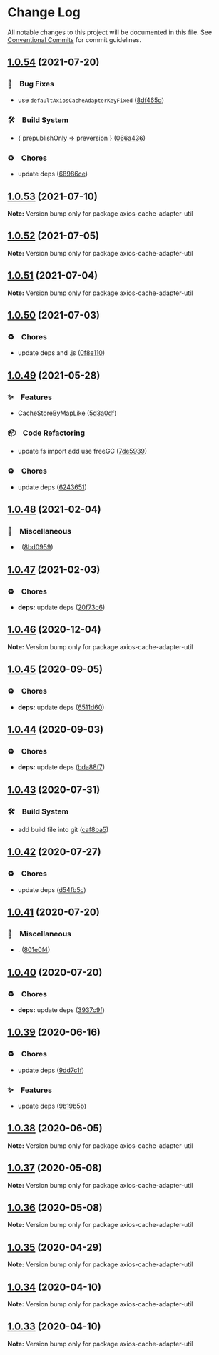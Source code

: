 # Change Log

All notable changes to this project will be documented in this file.
See [Conventional Commits](https://conventionalcommits.org) for commit guidelines.

## [1.0.54](https://github.com/bluelovers/ws-rest/compare/axios-cache-adapter-util@1.0.53...axios-cache-adapter-util@1.0.54) (2021-07-20)


### 🐛　Bug Fixes

* use `defaultAxiosCacheAdapterKeyFixed` ([8df465d](https://github.com/bluelovers/ws-rest/commit/8df465d05c1616dac2a7cd06f29e7efab0328a19))


### 🛠　Build System

* { prepublishOnly => preversion } ([066a436](https://github.com/bluelovers/ws-rest/commit/066a436fe76af13484a2cad9ae331c127972945c))


### ♻️　Chores

* update deps ([68986ce](https://github.com/bluelovers/ws-rest/commit/68986ce8de13196e16245bb1e7f2d0d93ad17382))





## [1.0.53](https://github.com/bluelovers/ws-rest/compare/axios-cache-adapter-util@1.0.52...axios-cache-adapter-util@1.0.53) (2021-07-10)

**Note:** Version bump only for package axios-cache-adapter-util





## [1.0.52](https://github.com/bluelovers/ws-rest/compare/axios-cache-adapter-util@1.0.51...axios-cache-adapter-util@1.0.52) (2021-07-05)

**Note:** Version bump only for package axios-cache-adapter-util





## [1.0.51](https://github.com/bluelovers/ws-rest/compare/axios-cache-adapter-util@1.0.50...axios-cache-adapter-util@1.0.51) (2021-07-04)

**Note:** Version bump only for package axios-cache-adapter-util





## [1.0.50](https://github.com/bluelovers/ws-rest/compare/axios-cache-adapter-util@1.0.49...axios-cache-adapter-util@1.0.50) (2021-07-03)


### ♻️　Chores

* update deps and .js ([0f8e110](https://github.com/bluelovers/ws-rest/commit/0f8e11034efcbb341219c706e731a851c881b8bf))





## [1.0.49](https://github.com/bluelovers/ws-rest/compare/axios-cache-adapter-util@1.0.48...axios-cache-adapter-util@1.0.49) (2021-05-28)


### ✨　Features

* CacheStoreByMapLike ([5d3a0df](https://github.com/bluelovers/ws-rest/commit/5d3a0dfcb5227f0860fa8f977dc27aba30759101))


### 📦　Code Refactoring

* update fs import add use freeGC ([7de5939](https://github.com/bluelovers/ws-rest/commit/7de5939b262b2d415576f4ed4c17da57d3419fa9))


### ♻️　Chores

* update deps ([6243651](https://github.com/bluelovers/ws-rest/commit/6243651447df13ddfb9eb5316af30b849771e617))





## [1.0.48](https://github.com/bluelovers/ws-rest/compare/axios-cache-adapter-util@1.0.47...axios-cache-adapter-util@1.0.48) (2021-02-04)


### 🔖　Miscellaneous

* . ([8bd0959](https://github.com/bluelovers/ws-rest/commit/8bd0959c91aa2315276e6fd7c805c0c36373f595))





## [1.0.47](https://github.com/bluelovers/ws-rest/compare/axios-cache-adapter-util@1.0.46...axios-cache-adapter-util@1.0.47) (2021-02-03)


### ♻️　Chores

* **deps:** update deps ([20f73c6](https://github.com/bluelovers/ws-rest/commit/20f73c69e8b50221d303f200bd5d419092da3b00))





## [1.0.46](https://github.com/bluelovers/ws-rest/compare/axios-cache-adapter-util@1.0.45...axios-cache-adapter-util@1.0.46) (2020-12-04)

**Note:** Version bump only for package axios-cache-adapter-util





## [1.0.45](https://github.com/bluelovers/ws-rest/compare/axios-cache-adapter-util@1.0.44...axios-cache-adapter-util@1.0.45) (2020-09-05)


### ♻️　Chores

* **deps:** update deps ([6511d60](https://github.com/bluelovers/ws-rest/commit/6511d604823c48f1b7f2e83b5a6ea203bd285492))





## [1.0.44](https://github.com/bluelovers/ws-rest/compare/axios-cache-adapter-util@1.0.43...axios-cache-adapter-util@1.0.44) (2020-09-03)


### ♻️　Chores

* **deps:** update deps ([bda88f7](https://github.com/bluelovers/ws-rest/commit/bda88f7b9dd10e80929deb623e3f4941655e7c5b))





## [1.0.43](https://github.com/bluelovers/ws-rest/compare/axios-cache-adapter-util@1.0.42...axios-cache-adapter-util@1.0.43) (2020-07-31)


### 🛠　Build System

* add build file into git ([caf8ba5](https://github.com/bluelovers/ws-rest/commit/caf8ba5fc11fb02b76fa845cff137922378d6e46))





## [1.0.42](https://github.com/bluelovers/ws-rest/compare/axios-cache-adapter-util@1.0.41...axios-cache-adapter-util@1.0.42) (2020-07-27)


### ♻️　Chores

* update deps ([d54fb5c](https://github.com/bluelovers/ws-rest/commit/d54fb5c59e826013ee28bb953bd0e6e98d4c572e))





## [1.0.41](https://github.com/bluelovers/ws-rest/compare/axios-cache-adapter-util@1.0.40...axios-cache-adapter-util@1.0.41) (2020-07-20)


### 🔖　Miscellaneous

* . ([801e0f4](https://github.com/bluelovers/ws-rest/commit/801e0f4ff7bd29c81e67934636f57e57d0d01c74))





## [1.0.40](https://github.com/bluelovers/ws-rest/compare/axios-cache-adapter-util@1.0.39...axios-cache-adapter-util@1.0.40) (2020-07-20)


### ♻️　Chores

* **deps:** update deps ([3937c9f](https://github.com/bluelovers/ws-rest/commit/3937c9f90040c4804c841bcb40fbe90e9654a652))





## [1.0.39](https://github.com/bluelovers/ws-rest/compare/axios-cache-adapter-util@1.0.38...axios-cache-adapter-util@1.0.39) (2020-06-16)


### ♻️　Chores

*  update deps ([9dd7c1f](https://github.com/bluelovers/ws-rest/commit/9dd7c1fc5b40ac28a6f928c89dbf36be1add89c6))


### ✨　Features

*  update deps ([9b19b5b](https://github.com/bluelovers/ws-rest/commit/9b19b5bf40d40a9761fc01fe7daa630fcf4df1e8))





## [1.0.38](https://github.com/bluelovers/ws-rest/compare/axios-cache-adapter-util@1.0.37...axios-cache-adapter-util@1.0.38) (2020-06-05)

**Note:** Version bump only for package axios-cache-adapter-util





## [1.0.37](https://github.com/bluelovers/ws-rest/compare/axios-cache-adapter-util@1.0.36...axios-cache-adapter-util@1.0.37) (2020-05-08)

**Note:** Version bump only for package axios-cache-adapter-util





## [1.0.36](https://github.com/bluelovers/ws-rest/compare/axios-cache-adapter-util@1.0.35...axios-cache-adapter-util@1.0.36) (2020-05-08)

**Note:** Version bump only for package axios-cache-adapter-util





## [1.0.35](https://github.com/bluelovers/ws-rest/compare/axios-cache-adapter-util@1.0.34...axios-cache-adapter-util@1.0.35) (2020-04-29)

**Note:** Version bump only for package axios-cache-adapter-util





## [1.0.34](https://github.com/bluelovers/ws-rest/compare/axios-cache-adapter-util@1.0.33...axios-cache-adapter-util@1.0.34) (2020-04-10)

**Note:** Version bump only for package axios-cache-adapter-util





## [1.0.33](https://github.com/bluelovers/ws-rest/compare/axios-cache-adapter-util@1.0.32...axios-cache-adapter-util@1.0.33) (2020-04-10)

**Note:** Version bump only for package axios-cache-adapter-util
